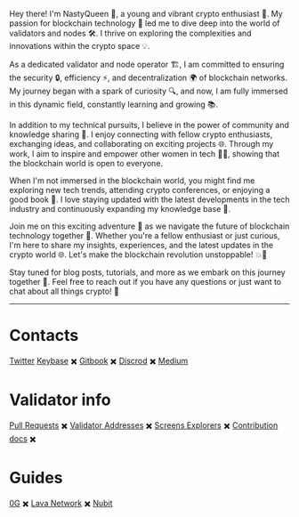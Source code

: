 Hey there! I'm NastyQueen 🌟, a young and vibrant crypto enthusiast 🚀. My passion for blockchain technology 🔗 led me to dive deep into the world of validators and nodes 🛠️. I thrive on exploring the complexities and innovations within the crypto space 💡.

As a dedicated validator and node operator 🏗️, I am committed to ensuring the security 🔒, efficiency ⚡, and decentralization 🌍 of blockchain networks. My journey began with a spark of curiosity 🔍, and now, I am fully immersed in this dynamic field, constantly learning and growing 📚.

In addition to my technical pursuits, I believe in the power of community and knowledge sharing 🤝. I enjoy connecting with fellow crypto enthusiasts, exchanging ideas, and collaborating on exciting projects 🌐. Through my work, I aim to inspire and empower other women in tech 👩‍💻, showing that the blockchain world is open to everyone.

When I'm not immersed in the blockchain world, you might find me exploring new tech trends, attending crypto conferences, or enjoying a good book 📖. I love staying updated with the latest developments in the tech industry and continuously expanding my knowledge base 🌸.

Join me on this exciting adventure 🎢 as we navigate the future of blockchain technology together 💫. Whether you're a fellow enthusiast or just curious, I'm here to share my insights, experiences, and the latest updates in the crypto world 🌐. Let's make the blockchain revolution unstoppable! 💥💎

Stay tuned for blog posts, tutorials, and more as we embark on this journey together 🚀. Feel free to reach out if you have any questions or just want to chat about all things crypto! 💌

---

# Contacts

[Twitter](https://x.com/Nasty__Queen)  [Keybase](https://keybase.io/nastyqueen) ✖️ [Gitbook](https://nasty-queen.gitbook.io/nastyqueen) ✖️ [Discrod](https://discord.com/users/959406202062786580) ✖️ [Medium](https://medium.com/@nasty_queen)

# Validator info

[Pull Requests](https://nasty-queen.gitbook.io/nastyqueen/about-me/projects-i-have-participated-in#pull-requests) ✖️ [Validator Addresses](https://nasty-queen.gitbook.io/nastyqueen/about-me/projects-i-have-participated-in#validators-addresses) ✖️ [Screens Explorers](https://nasty-queen.gitbook.io/nastyqueen/about-me/projects-i-have-participated-in#screenshots) ✖️ [Contribution docs](https://nasty-queen.gitbook.io/nastyqueen/about-me/projects-i-have-participated-in#docs) ✖️

# Guides

[0G](https://nasty-queen.gitbook.io/nastyqueen/0g/running-0g-validator-from-source) ✖️ [Lava Network](https://nasty-queen.gitbook.io/nastyqueen/lava-network/install-node) ✖️ [Nubit](https://nasty-queen.gitbook.io/nastyqueen/nubit/modular-light-indexer-set-up-guide)
